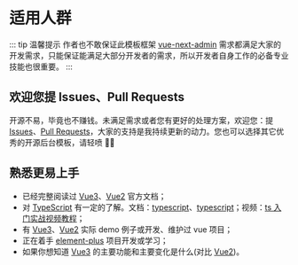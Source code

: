 # 适用人群

::: tip 温馨提示
作者也不敢保证此模板框架 [vue-next-admin](https://gitee.com/lyt-top/vue-next-admin) 需求都满足大家的开发需求，只能保证能满足大部分开发者的需求，所以开发者自身工作的必备专业技能也很重要。
:::

## 欢迎您提 Issues、Pull Requests

开源不易，毕竟也不赚钱。未满足需求或者您有更好的处理方案，欢迎您：提 [Issues](https://gitee.com/lyt-top/vue-next-admin/issues)、[Pull Requests](https://gitee.com/lyt-top/vue-next-admin/pulls)，大家的支持是我持续更新的动力。您也可以选择其它优秀的开源后台模板，请轻喷 🙏🙏

## 熟悉更易上手

- 已经完整阅读过 [Vue3](https://v3.cn.vuejs.org/)、[Vue2](https://cn.vuejs.org/) 官方文档；
- 对 [TypeScript](https://www.tslang.cn/docs/home.html) 有一定的了解。文档：[typescript](https://typescript.bootcss.com/)、[typescript](http://ts.xcatliu.com/advanced/generics.html)；视频：[ts 入门实战视频教程](https://www.bilibili.com/video/BV1yt411e7xV)；
- 有 [Vue3](https://v3.cn.vuejs.org/)、[Vue2](https://cn.vuejs.org/) 实际 demo 例子或开发、维护过 vue 项目；
- 正在着手 [element-plus](https://element-plus.gitee.io/zh-CN/) 项目开发或学习；
- 如果你想知道 [Vue3](https://v3.cn.vuejs.org/) 的主要功能和主要变化是什么(对比 [Vue2](https://cn.vuejs.org/))。
